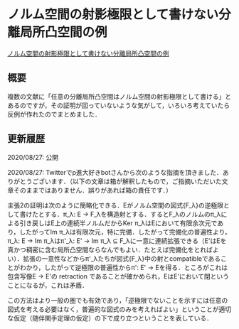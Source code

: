 # ノルム空間の射影極限として書けない分離局所凸空間の例

[ノルム空間の射影極限として書けない分離局所凸空間の例](files/lcs-not-projlim_20200827.pdf)

## 概要

複数の文献に「任意の分離局所凸空間はノルム空間の射影極限として書ける」とあるのですが，その証明が回っていないような気がして，いろいろ考えていたら反例が作れたのでまとめました．

## 更新履歴

2020/08/27: 公開

2020/08/27: Twitterでp進大好きbotさんから次のような指摘を頂きました．ありがとうございます．（以下の文章は箱が解釈したもので，ご指摘いただいた文章そのままではありません．誤りがあれば箱の責任です．）

主張2の証明は次のように簡略化できる．Eがノルム空間の図式{F\_λ}の逆極限として書けたとする．π\_λ: E → F\_λを構造射とする．するとF\_λのノルムのπ\_λによる引き戻しはE上の連続半ノルムだからKer π\_λはEにおいて有限余次元であり，したがってIm π\_λは有限次元，特に完備．したがって完備化の普遍性より，π\_λ: E → Im π\_λはπ'\_λ: E' → Im π\_λ ⊆ F\_λに一意に連続拡張できる（E'はEを真かつ稠密に含む局所凸空間ならなんでもよい．たとえば完備化をとればよい）．拡張の一意性などからπ'\_λたちが図式{F\_λ}中の射とcompatibleであることがわかり，したがって逆極限の普遍性からπ': E' → Eを得る．ところがこれは包含写像E → E'の retraction であることが確かめられ，EはE'において閉ということになるが，これは矛盾．

この方法はより一般の圏でも有効であり，「逆極限でないことを示すには任意の図式を考える必要はなく，普遍的な図式のみを考えればよい」ということが適切な仮定（随伴関手定理の仮定）の下で成り立つということを表している．
